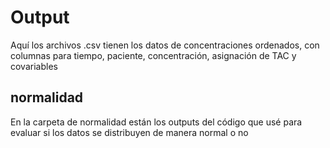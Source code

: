 # Output

Aquí los archivos .csv tienen los datos de concentraciones ordenados, con columnas para tiempo, paciente, concentración, asignación de TAC y covariables

## normalidad
En la carpeta de normalidad están los outputs del código que usé para evaluar si los datos se distribuyen de manera normal o no
